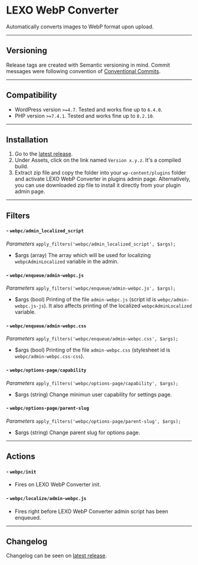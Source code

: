 # LEXO WebP Converter
Automatically converts images to WebP format upon upload.

---
## Versioning
Release tags are created with Semantic versioning in mind. Commit messages were following convention of [Conventional Commits](https://www.conventionalcommits.org/).

---
## Compatibility
- WordPress version `>=4.7`. Tested and works fine up to `6.4.0`.
- PHP version `>=7.4.1`. Tested and works fine up to `8.2.10`.

---
## Installation
1. Go to the [latest release](https://github.com/lexo-ch/webp-converter/releases/latest/).
2. Under Assets, click on the link named `Version x.y.z`. It's a compiled build.
3. Extract zip file and copy the folder into your `wp-content/plugins` folder and activate LEXO WebP Converter in plugins admin page. Alternatively, you can use downloaded zip file to install it directly from your plugin admin page.

---
## Filters
#### - `webpc/admin_localized_script`
*Parameters*
`apply_filters('webpc/admin_localized_script', $args);`
- $args (array) The array which will be used for localizing `webpcAdminLocalized` variable in the admin.

#### - `webpc/enqueue/admin-webpc.js`
*Parameters*
`apply_filters('webpc/enqueue/admin-webpc.js', $args);`
- $args (bool) Printing of the file `admin-webpc.js` (script id is `webpc/admin-webpc.js-js`). It also affects printing of the localized `webpcAdminLocalized` variable.

#### - `webpc/enqueue/admin-webpc.css`
*Parameters*
`apply_filters('webpc/enqueue/admin-webpc.css', $args);`
- $args (bool) Printing of the file `admin-webpc.css` (stylesheet id is `webpc/admin-webpc.css-css`).

#### - `webpc/options-page/capability`
*Parameters*
`apply_filters('webpc/options-page/capability', $args);`
- $args (string) Change minimun user capability for settings page.

#### - `webpc/options-page/parent-slug`
*Parameters*
`apply_filters('webpc/options-page/parent-slug', $args);`
- $args (string) Change parent slug for options page.

---
## Actions
#### - `webpc/init`
- Fires on LEXO WebP Converter init.

#### - `webpc/localize/admin-webpc.js`
- Fires right before LEXO WebP Converter admin script has been enqueued.

---
## Changelog
Changelog can be seen on [latest release](https://github.com/lexo-ch/webp-converter/releases/latest/).
